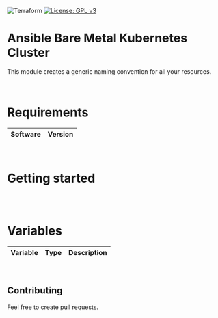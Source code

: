 ![Terraform](https://github.com/holgerson97/terraform-autolabel/actions/workflows/checks.yml/badge.svg)
[![License: GPL v3](https://img.shields.io/badge/License-GPLv3-blue.svg)](https://www.gnu.org/licenses/gpl-3.0)
# Ansible Bare Metal Kubernetes Cluster
This module creates a generic naming convention for all your resources.

&nbsp;
# Requirements
| Software     |  Version  |
| :--------    | :-------- |

&nbsp;
# Getting started
```
```
&nbsp;
# Variables
| Variable  |  Type    | Description                                       |
| :---------| :------: | :------------------------------------------------ |


&nbsp;
## Contributing
Feel free to create pull requests.